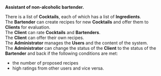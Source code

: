 **Assistant of non-alcoholic bartender.**

There is a list of **Cocktails**, each of which has a list of **Ingredients**. <br/>
The **Bartender** can create recipes for new **Cocktails** and offer them to **Clients** for evaluation. <br/>
The **Client** can rate **Cocktails** and **Bartenders**. <br/>
The **Client** can offer their own recipes. <br/>
The **Administrator** manages the **Users** and the content of the system. <br/>
The **Administrator** can change the status of the **Client** to the status of the **Bartender** and back
if the following conditions are met:
+   the number of proposed recipes
+   high ratings from other users and vice versa. <br/>


